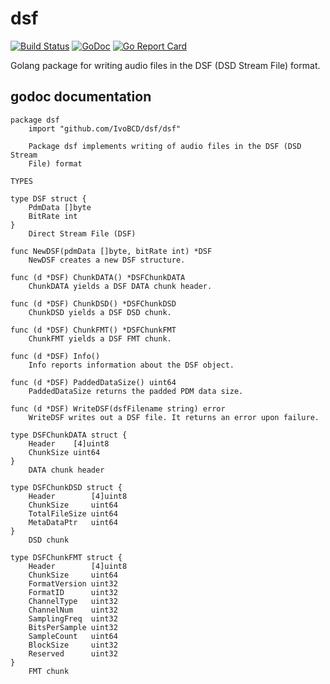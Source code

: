 # dsf

[![Build Status](https://drone.io/github.com/IvoBCD/dsf/status.png)](https://drone.io/github.com/IvoBCD/dsf/latest)
[![GoDoc](https://godoc.org/github.com/IvoBCD/dsf/dsf?status.svg)](https://godoc.org/github.com/IvoBCD/dsf/dsf)
[![Go Report Card](https://goreportcard.com/badge/github.com/IvoBCD/dsf/dsf)](https://goreportcard.com/report/github.com/IvoBCD/dsf/dsf)

Golang package for writing audio files in the DSF (DSD Stream File) format.

## godoc documentation

```
package dsf
    import "github.com/IvoBCD/dsf/dsf"

    Package dsf implements writing of audio files in the DSF (DSD Stream
    File) format

TYPES

type DSF struct {
    PdmData []byte
    BitRate int
}
    Direct Stream File (DSF)

func NewDSF(pdmData []byte, bitRate int) *DSF
    NewDSF creates a new DSF structure.

func (d *DSF) ChunkDATA() *DSFChunkDATA
    ChunkDATA yields a DSF DATA chunk header.

func (d *DSF) ChunkDSD() *DSFChunkDSD
    ChunkDSD yields a DSF DSD chunk.

func (d *DSF) ChunkFMT() *DSFChunkFMT
    ChunkFMT yields a DSF FMT chunk.

func (d *DSF) Info()
    Info reports information about the DSF object.

func (d *DSF) PaddedDataSize() uint64
    PaddedDataSize returns the padded PDM data size.

func (d *DSF) WriteDSF(dsfFilename string) error
    WriteDSF writes out a DSF file. It returns an error upon failure.

type DSFChunkDATA struct {
    Header    [4]uint8
    ChunkSize uint64
}
    DATA chunk header

type DSFChunkDSD struct {
    Header        [4]uint8
    ChunkSize     uint64
    TotalFileSize uint64
    MetaDataPtr   uint64
}
    DSD chunk

type DSFChunkFMT struct {
    Header        [4]uint8
    ChunkSize     uint64
    FormatVersion uint32
    FormatID      uint32
    ChannelType   uint32
    ChannelNum    uint32
    SamplingFreq  uint32
    BitsPerSample uint32
    SampleCount   uint64
    BlockSize     uint32
    Reserved      uint32
}
    FMT chunk
```
